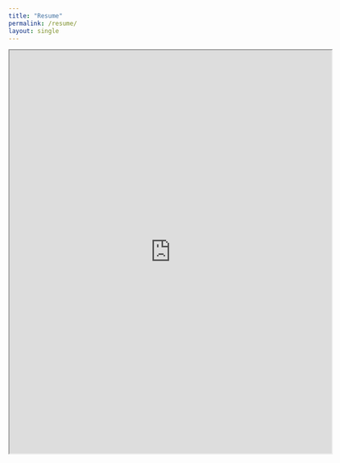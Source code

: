 ```yaml
---
title: "Resume"
permalink: /resume/
layout: single
---
```



<iframe src="https://drive.google.com/file/d/1MiPh06jB_c1P0peGdUPHJ1U8mXbvx1LC/preview" width="640" height="800"></iframe>